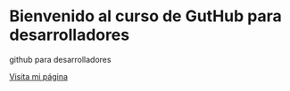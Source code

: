 # Bienvenido al curso de GutHub para desarrolladores

github para desarrolladores

[Visita mi página](https://github.com/juank537/)

